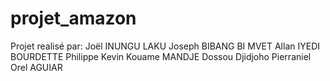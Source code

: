 # projet_amazon

Projet realisé par:
Joël INUNGU LAKU
Joseph BIBANG BI MVET
Allan IYEDI BOURDETTE
Philippe Kevin Kouame MANDJE
Dossou Djidjoho Pierraniel Orel AGUIAR
